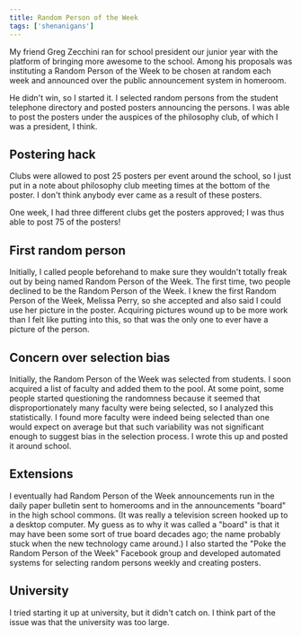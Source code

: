 ```yaml
---
title: Random Person of the Week
tags: ['shenanigans']
---
```


My friend Greg Zecchini ran for school president our junior year with the platform of bringing more awesome to the school. Among his proposals was instituting a Random Person of the Week to be chosen at random each week and announced over the public announcement system in homeroom.

He didn't win, so I started it. I selected random persons from the student telephone directory and posted posters announcing the persons. I was able to post the posters under the auspices of the philosophy club, of which I was a president, I think.

## Postering hack
Clubs were allowed to post 25 posters per event around the school,
so I just put in a note about philosophy club meeting times at the bottom of the poster.
I don't think anybody ever came as a result of these posters.

One week, I had three different clubs get the posters approved;
I was thus able to post 75 of the posters!

## First random person
Initially, I called people beforehand to make sure they wouldn't totally freak out by being named Random Person of the Week. The first time, two people declined to be the Random Person of the Week. I knew the first Random Person of the Week, Melissa Perry, so she accepted and also said I could use her picture in the poster. Acquiring pictures wound up to be more work than I felt like putting into this, so that was the only one to ever have a picture of the person.

## Concern over selection bias
Initially, the Random Person of the Week was selected from students. I soon acquired a list of faculty and added them to the pool. At some point, some people started questioning the randomness because it seemed that disproportionately many faculty were being selected, so I analyzed this statistically. I found more faculty were indeed being selected than one would expect on average but that such variability was not significant enough to suggest bias in the selection process. I wrote this up and posted it around school.

## Extensions
I eventually had Random Person of the Week announcements run in the daily paper bulletin sent to homerooms and in the announcements "board" in the high school commons.
  (It was really a television screen hooked up to a desktop computer.
   My guess as to why it was called a "board" is that it may have been
   some sort of true board decades ago; the name probably stuck when
   the new technology came around.)
I also started the "Poke the Random Person of the Week" Facebook group
and developed automated systems for selecting random persons weekly and
creating posters.

## University
I tried starting it up at university, but it didn't catch on. I think part of the issue was that the university was too large.

